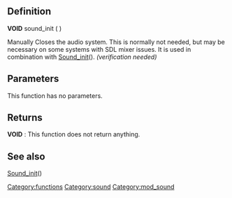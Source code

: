 Definition
----------

**VOID** sound_init ( )

Manually Closes the audio system. This is normally not needed, but may
be necessary on some systems with SDL mixer issues. It is used in
combination with [Sound\_init](Sound_init "wikilink")(). *(verification
needed)*

Parameters
----------

This function has no parameters.

Returns
-------

**VOID** : This function does not return anything.

See also
--------

[Sound\_init](Sound_init "wikilink")()

<Category:functions> <Category:sound> <Category:mod_sound>
